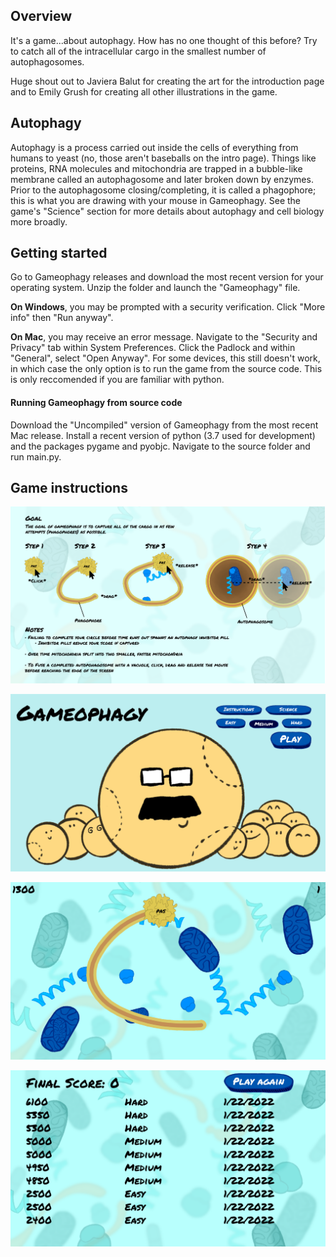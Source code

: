## Overview

It's a game...about autophagy. How has no one thought of this before? Try to catch all of the intracellular cargo in the smallest number of autophagosomes.

Huge shout out to Javiera Balut for creating the art for the introduction page and to Emily Grush for creating all other illustrations in the game.

##  Autophagy

Autophagy is a process carried out inside the cells of everything from humans to yeast (no, those aren't baseballs on the intro page). Things like proteins, RNA molecules and mitochondria are trapped in a bubble-like membrane called an autophagosome and later broken down by enzymes. Prior to the autophagosome closing/completing, it is called a phagophore; this is what you are drawing with your mouse in Gameophagy. See the game's "Science" section for more details about autophagy and cell biology more broadly.

## Getting started

Go to Gameophagy releases and download the most recent version for your operating system. Unzip the folder and launch the "Gameophagy" file.


**On Windows**, you may be prompted with a security verification. Click "More info" then "Run anyway".

**On Mac**, you may receive an error message. Navigate to the "Security and Privacy" tab within System Preferences. Click the Padlock and within "General", select "Open Anyway". For some devices, this still doesn't work, in which case the only option is to run the game from the source code. This is only reccomended if you are familiar with python. 

#### Running Gameophagy from source code

Download the "Uncompiled" version of Gameophagy from the most recent Mac release. Install a recent version of python (3.7 used for development) and the packages pygame and pyobjc. Navigate to the source folder and run main.py.

## Game instructions
![](./images/instructions.png)

![](./images/intro_page.png)

![](./images/game_loop_page.png)

![](./images/score_page.png)
